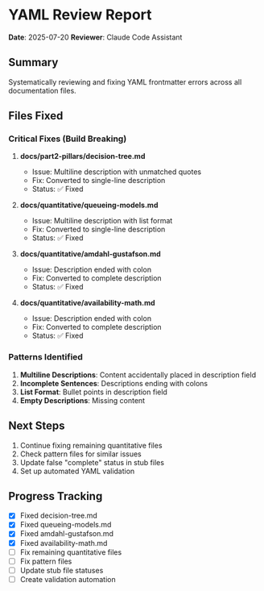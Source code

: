 # YAML Review Report

**Date**: 2025-07-20
**Reviewer**: Claude Code Assistant

## Summary

Systematically reviewing and fixing YAML frontmatter errors across all documentation files.

## Files Fixed

### Critical Fixes (Build Breaking)

1. **docs/part2-pillars/decision-tree.md**
   - Issue: Multiline description with unmatched quotes
   - Fix: Converted to single-line description
   - Status: ✅ Fixed

2. **docs/quantitative/queueing-models.md**
   - Issue: Multiline description with list format
   - Fix: Converted to single-line description
   - Status: ✅ Fixed

3. **docs/quantitative/amdahl-gustafson.md**
   - Issue: Description ended with colon
   - Fix: Converted to complete description
   - Status: ✅ Fixed

4. **docs/quantitative/availability-math.md**
   - Issue: Description ended with colon
   - Fix: Converted to complete description
   - Status: ✅ Fixed

### Patterns Identified

1. **Multiline Descriptions**: Content accidentally placed in description field
2. **Incomplete Sentences**: Descriptions ending with colons
3. **List Format**: Bullet points in description field
4. **Empty Descriptions**: Missing content

## Next Steps

1. Continue fixing remaining quantitative files
2. Check pattern files for similar issues
3. Update false "complete" status in stub files
4. Set up automated YAML validation

## Progress Tracking

- [x] Fixed decision-tree.md
- [x] Fixed queueing-models.md
- [x] Fixed amdahl-gustafson.md
- [x] Fixed availability-math.md
- [ ] Fix remaining quantitative files
- [ ] Fix pattern files
- [ ] Update stub file statuses
- [ ] Create validation automation